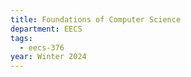 ```yaml
---
title: Foundations of Computer Science
department: EECS
tags:
  - eecs-376
year: Winter 2024
---
```


